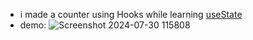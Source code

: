 * i made a counter using Hooks while learning [useState](https://www.w3schools.com/react/react_usestate.asp)
* demo:
   ![Screenshot 2024-07-30 115808](https://github.com/user-attachments/assets/6600e3e4-395f-4b7c-bbb1-9b4806040041)
